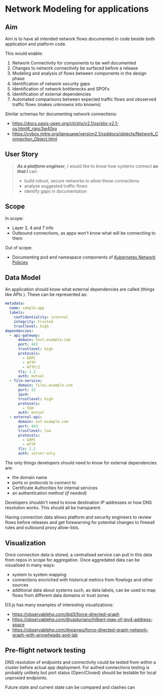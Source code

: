 # Network Modeling for applications

## Aim

Aim is to have all intended network flows documented in code beside both application and platform code.

This would enable:

1. Network Connectivity for components to be well documented
1. Changes to network connectivity be surfaced before a release
1. Modeling and analysis of flows between components in the design phase
1. Identification of network security gaps
1. Identification of network bottlenecks and SPOFs
1. Identification of external dependencies
1. Automated comparisons between expected traffic flows and obsserved traffic flows (makes unknowns into knowns)

Similar schemas for documenting network connections:

- https://docs.oasis-open.org/cti/stix/v2.1/os/stix-v2.1-os.html#_rgnc3w40xy
- https://cybox.mitre.org/language/version2.1/xsddocs/objects/Network_Connection_Object.html

## User Story

>***As a platform engineer***, I would like to know how systems connect
>***so that I*** can:
> - build robust, secure networks to allow these connections
> - analyse suggested traffic flows
> - identify gaps in documentation

## Scope

In scope:

- Layer 3, 4 and 7 info
- Outbound connections, as apps won't know what will be connectiing to them

Out of scope:

- Documenting pod and namespace components of [Kubernetes Network Policies](https://kubernetes.io/docs/concepts/services-networking/network-policies/)

## Data Model

An application should know what external dependencies are called (things like APIs ). These can be represented as:

```yaml
metadata:
  name: sample-app
  labels:
    confidentiality: internal
    integrity: trusted
    trustlevel: high
dependencies:
  - api-gateway: 
      domain: test.example.com
      port: 443
      trustlevel: high
      protocols:
        - GRPC
        - HTTP
        - HTTP/2
      tls: 1.3
      auth: mutual
  - file-service: 
      domain: files.example.com
      port: 22
      ipv4: 
      trustlevel: high
      protocols: 
        - SSH
      auth: mutual
  - external-api: 
      domain: ext.example.com
      port: 443
      trustlevel: low
      protocols:
        - GRPC
        - HTTP
      tls: 1.2
      auth: server-only

```

The only things developers should need to know for external dependencies are:

- the domain name
- ports or protocols to connect to
- Certificate Authorities for internal services
- an authentication method (*if needed*)

Developers shouldn't need to know destination IP addresses or how DNS resolution works. This should all be transparent.

Having connection data allows platform and security engineers to review flows before releases and get forewarning for potential changes to firewall rules and outbound proxy allow-lists.

## Visualization

Once connection data is stored, a centralised service can pull in this data from repos in scope for aggregation. Once aggredated data can be visualised in many ways:

- system to system mapping
- connections encriched with historical metrics from flowlogs and other sources
- additional data about systems such, as data labels, can be used to map flows from different data domains or trust zones

D3.js has many examples of interesting visualizations:

- https://observablehq.com/@d3/force-directed-graph
- https://observablehq.com/@vasturiano/hilbert-map-of-ipv4-address-space
- https://observablehq.com/@xianwu/force-directed-graph-network-graph-with-arrowheads-and-lab


## Pre-flight network testing

DNS resolution of endpoints and connectivity could be tested from within a cluster before actual app deployment. For authed connections testing is probably unlikely but port status (Open/Closed) should be testable for local unproxied endpoints.

Future state and current state can be compared and clashes can 

